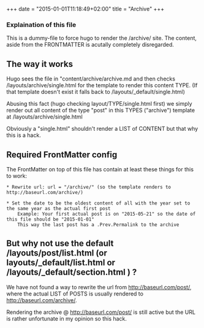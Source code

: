 +++
date = "2015-01-01T11:18:49+02:00"
title = "Archive"
+++

### Explaination of this file

This is a dummy-file to force hugo to render the /archive/ site. The content, aside from the FRONTMATTER is acutally completely disregarded.

## The way it works

Hugo sees the file in "content/archive/archive.md and then checks /layouts/archive/single.html for the template to render this content TYPE. (If that template doesn't exist it falls back to /layouts/_default/single.html)

Abusing this fact (hugo checking layout/TYPE/single.html first) we simply render out all content of the type "post" in this TYPES ("archive") template at /layouts/archive/single.html

Obviously a "single.html" shouldn't render a LIST of CONTENT but that why this is a hack.

## Required FrontMatter config
The FrontMatter on top of this file has contain at least these things for this to work:

	* Rewrite url: url = "/archive/" (so the template renders to http://baseurl.com/archive/)

	* Set the date to be the oldest content of all with the year set to the same year as the actual first post
		Example: Your first actual post is on "2015-05-21" so the date of this file should be "2015-01-01"
		This way the last post has a .Prev.Permalink to the archive


## But why not use the default /layouts/post/list.html (or layouts/_default/list.html or /layouts/_default/section.html ) ?

We have not found a way to rewrite the url from http://baseurl.com/post/, where the actual LIST of POSTS is usually rendered to http://baseurl.com/archive/.

Rendering the archive @ http://baseurl.com/post/ is still active but the URL is rather unfortunate in my opinion so this hack.

